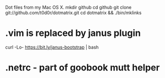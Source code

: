 Dot files from my Mac OS X.
  mkdir github
  cd github
  git clone git://github.com/t0d0r/dotmatrix.git
  cd dotmatrix && ./bin/mklinks


# .vim is replaced by janus plugin
  curl -Lo- https://bit.ly/janus-bootstrap | bash

# .netrc - part of goobook mutt helper
